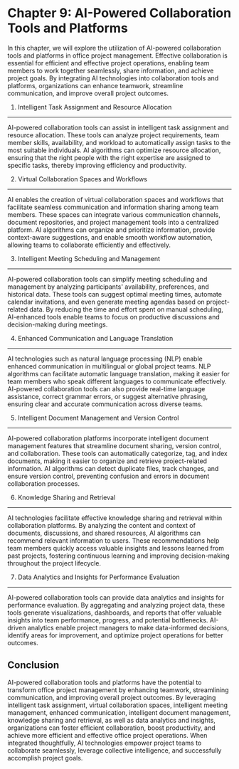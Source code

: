 Chapter 9: AI-Powered Collaboration Tools and Platforms
=======================================================

In this chapter, we will explore the utilization of AI-powered collaboration tools and platforms in office project management. Effective collaboration is essential for efficient and effective project operations, enabling team members to work together seamlessly, share information, and achieve project goals. By integrating AI technologies into collaboration tools and platforms, organizations can enhance teamwork, streamline communication, and improve overall project outcomes.

1. Intelligent Task Assignment and Resource Allocation
------------------------------------------------------

AI-powered collaboration tools can assist in intelligent task assignment and resource allocation. These tools can analyze project requirements, team member skills, availability, and workload to automatically assign tasks to the most suitable individuals. AI algorithms can optimize resource allocation, ensuring that the right people with the right expertise are assigned to specific tasks, thereby improving efficiency and productivity.

2. Virtual Collaboration Spaces and Workflows
---------------------------------------------

AI enables the creation of virtual collaboration spaces and workflows that facilitate seamless communication and information sharing among team members. These spaces can integrate various communication channels, document repositories, and project management tools into a centralized platform. AI algorithms can organize and prioritize information, provide context-aware suggestions, and enable smooth workflow automation, allowing teams to collaborate efficiently and effectively.

3. Intelligent Meeting Scheduling and Management
------------------------------------------------

AI-powered collaboration tools can simplify meeting scheduling and management by analyzing participants' availability, preferences, and historical data. These tools can suggest optimal meeting times, automate calendar invitations, and even generate meeting agendas based on project-related data. By reducing the time and effort spent on manual scheduling, AI-enhanced tools enable teams to focus on productive discussions and decision-making during meetings.

4. Enhanced Communication and Language Translation
--------------------------------------------------

AI technologies such as natural language processing (NLP) enable enhanced communication in multilingual or global project teams. NLP algorithms can facilitate automatic language translation, making it easier for team members who speak different languages to communicate effectively. AI-powered collaboration tools can also provide real-time language assistance, correct grammar errors, or suggest alternative phrasing, ensuring clear and accurate communication across diverse teams.

5. Intelligent Document Management and Version Control
------------------------------------------------------

AI-powered collaboration platforms incorporate intelligent document management features that streamline document sharing, version control, and collaboration. These tools can automatically categorize, tag, and index documents, making it easier to organize and retrieve project-related information. AI algorithms can detect duplicate files, track changes, and ensure version control, preventing confusion and errors in document collaboration processes.

6. Knowledge Sharing and Retrieval
----------------------------------

AI technologies facilitate effective knowledge sharing and retrieval within collaboration platforms. By analyzing the content and context of documents, discussions, and shared resources, AI algorithms can recommend relevant information to users. These recommendations help team members quickly access valuable insights and lessons learned from past projects, fostering continuous learning and improving decision-making throughout the project lifecycle.

7. Data Analytics and Insights for Performance Evaluation
---------------------------------------------------------

AI-powered collaboration tools can provide data analytics and insights for performance evaluation. By aggregating and analyzing project data, these tools generate visualizations, dashboards, and reports that offer valuable insights into team performance, progress, and potential bottlenecks. AI-driven analytics enable project managers to make data-informed decisions, identify areas for improvement, and optimize project operations for better outcomes.

Conclusion
----------

AI-powered collaboration tools and platforms have the potential to transform office project management by enhancing teamwork, streamlining communication, and improving overall project outcomes. By leveraging intelligent task assignment, virtual collaboration spaces, intelligent meeting management, enhanced communication, intelligent document management, knowledge sharing and retrieval, as well as data analytics and insights, organizations can foster efficient collaboration, boost productivity, and achieve more efficient and effective office project operations. When integrated thoughtfully, AI technologies empower project teams to collaborate seamlessly, leverage collective intelligence, and successfully accomplish project goals.
